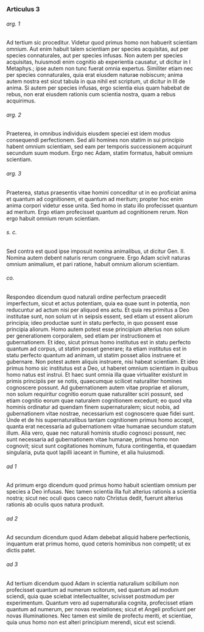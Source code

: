 ### Articulus 3

###### arg. 1
Ad tertium sic proceditur. Videtur quod primus homo non habuerit scientiam omnium. Aut enim habuit talem scientiam per species acquisitas, aut per species connaturales, aut per species infusas. Non autem per species acquisitas, huiusmodi enim cognitio ab experientia causatur, ut dicitur in I Metaphys.; ipse autem non tunc fuerat omnia expertus. Similiter etiam nec per species connaturales, quia erat eiusdem naturae nobiscum; anima autem nostra est sicut tabula in qua nihil est scriptum, ut dicitur in III de anima. Si autem per species infusas, ergo scientia eius quam habebat de rebus, non erat eiusdem rationis cum scientia nostra, quam a rebus acquirimus.

###### arg. 2
Praeterea, in omnibus individuis eiusdem speciei est idem modus consequendi perfectionem. Sed alii homines non statim in sui principio habent omnium scientiam, sed eam per temporis successionem acquirunt secundum suum modum. Ergo nec Adam, statim formatus, habuit omnium scientiam.

###### arg. 3
Praeterea, status praesentis vitae homini conceditur ut in eo proficiat anima et quantum ad cognitionem, et quantum ad meritum; propter hoc enim anima corpori videtur esse unita. Sed homo in statu illo profecisset quantum ad meritum. Ergo etiam profecisset quantum ad cognitionem rerum. Non ergo habuit omnium rerum scientiam.

###### s. c.
Sed contra est quod ipse imposuit nomina animalibus, ut dicitur Gen. II. Nomina autem debent naturis rerum congruere. Ergo Adam scivit naturas omnium animalium, et pari ratione, habuit omnium aliorum scientiam.

###### co.
Respondeo dicendum quod naturali ordine perfectum praecedit imperfectum, sicut et actus potentiam, quia ea quae sunt in potentia, non reducuntur ad actum nisi per aliquod ens actu. Et quia res primitus a Deo institutae sunt, non solum ut in seipsis essent, sed etiam ut essent aliorum principia; ideo productae sunt in statu perfecto, in quo possent esse principia aliorum. Homo autem potest esse principium alterius non solum per generationem corporalem, sed etiam per instructionem et gubernationem. Et ideo, sicut primus homo institutus est in statu perfecto quantum ad corpus, ut statim posset generare; ita etiam institutus est in statu perfecto quantum ad animam, ut statim posset alios instruere et gubernare. Non potest autem aliquis instruere, nisi habeat scientiam. Et ideo primus homo sic institutus est a Deo, ut haberet omnium scientiam in quibus homo natus est instrui. Et haec sunt omnia illa quae virtualiter existunt in primis principiis per se notis, quaecumque scilicet naturaliter homines cognoscere possunt. Ad gubernationem autem vitae propriae et aliorum, non solum requiritur cognitio eorum quae naturaliter sciri possunt, sed etiam cognitio eorum quae naturalem cognitionem excedunt; eo quod vita hominis ordinatur ad quendam finem supernaturalem; sicut nobis, ad gubernationem vitae nostrae, necessarium est cognoscere quae fidei sunt. Unde et de his supernaturalibus tantam cognitionem primus homo accepit, quanta erat necessaria ad gubernationem vitae humanae secundum statum illum. Alia vero, quae nec naturali hominis studio cognosci possunt, nec sunt necessaria ad gubernationem vitae humanae, primus homo non cognovit; sicut sunt cogitationes hominum, futura contingentia, et quaedam singularia, puta quot lapilli iaceant in flumine, et alia huiusmodi.

###### ad 1
Ad primum ergo dicendum quod primus homo habuit scientiam omnium per species a Deo infusas. Nec tamen scientia illa fuit alterius rationis a scientia nostra; sicut nec oculi quos caeco nato Christus dedit, fuerunt alterius rationis ab oculis quos natura produxit.

###### ad 2
Ad secundum dicendum quod Adam debebat aliquid habere perfectionis, inquantum erat primus homo, quod ceteris hominibus non competit; ut ex dictis patet.

###### ad 3
Ad tertium dicendum quod Adam in scientia naturalium scibilium non profecisset quantum ad numerum scitorum, sed quantum ad modum sciendi, quia quae sciebat intellectualiter, scivisset postmodum per experimentum. Quantum vero ad supernaturalia cognita, profecisset etiam quantum ad numerum, per novas revelationes; sicut et Angeli proficiunt per novas illuminationes. Nec tamen est simile de profectu meriti, et scientiae, quia unus homo non est alteri principium merendi, sicut est sciendi.

